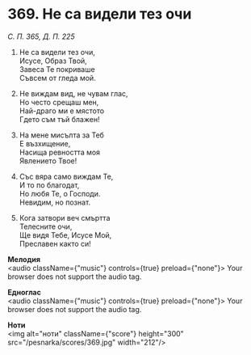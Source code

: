 # 369. Не са видели тез очи

_С. П. 365, Д. П. 225_

1. Не са видели тез очи,  
Исусе, Образ Твой,  
Завеса Те покриваше  
Съвсем от гледа мой.  

2. Не виждам вид, не чувам глас,  
Но често срещаш мен,  
Най-драго ми е мястото  
Гдето съм тъй блажен!

3. На мене мисълта за Теб  
Е възхищение,  
Насища ревността моя  
Явлението Твое!

4. Със вяра само виждам Те,  
И то по благодат,  
Но любя Те, о Господи.  
Невидим, но познат.  

5. Кога затвори веч смъртта  
Телесните очи,  
Ще видя Тебе, Исусе Мой,  
Преславен както си!

**Мелодия**  
<audio className={"music"} controls={true} preload={"none"}>
    <source src="/pesnarka/mp3/369.mp3" type="audio/mpeg"/>
    Your browser does not support the audio tag.
</audio>

**Едноглас**  
<audio className={"music"} controls={true} preload={"none"}>
    <source src="/pesnarka/transp/369.mp3" type="audio/mpeg"/>
    Your browser does not support the audio tag.
</audio>

**Ноти**  
<img alt="ноти" className={"score"} height="300" src="/pesnarka/scores/369.jpg" width="212"/>
